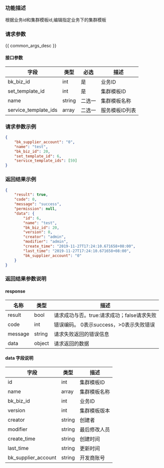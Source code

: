 ### 功能描述

根据业务id和集群模板id,编辑指定业务下的集群模板

### 请求参数

{{ common_args_desc }}

#### 接口参数

| 字段                  | 类型   | 必选   | 描述           |
| -------------------- | ------ | ----- | -------------- |
| bk_biz_id            | int    | 是    | 业务ID        |
| set_template_id      | int    | 是    | 集群模板ID     |
| name                 | string | 二选一 | 集群模板名称   |
| service_template_ids | array  | 二选一 | 服务模板ID列表 |


### 请求参数示例

```json
{
    "bk_supplier_account": "0",
    "name": "test",
    "bk_biz_id": 20,
    "set_template_id": 6,
    "service_template_ids": [59]
}
```

### 返回结果示例

```json
{
    "result": true,
    "code": 0,
    "message": "success",
    "permission": null,
    "data": {
        "id": 6,
        "name": "test",
        "bk_biz_id": 20,
        "version": 0,
        "creator": "admin",
        "modifier": "admin",
        "create_time": "2019-11-27T17:24:10.671658+08:00",
        "last_time": "2019-11-27T17:24:10.671658+08:00",
        "bk_supplier_account": "0"
    }
}
```

### 返回结果参数说明

#### response

| 名称    | 类型   | 描述                                    |
| ------- | ------ | ------------------------------------- |
| result  | bool   | 请求成功与否。true:请求成功；false请求失败 |
| code    | int    | 错误编码。 0表示success，>0表示失败错误   |
| message | string | 请求失败返回的错误信息                   |
| data    | object | 请求返回的数据                          |

#### data 字段说明

| 字段                | 类型   | 描述         |
| ------------------- | ------ | ------------ |
| id                  | int    | 集群模板ID   |
| name                | array  | 集群模板名称 |
| bk_biz_id           | int    | 业务ID       |
| version             | int    | 集群模板版本 |
| creator             | string | 创建者       |
| modifier            | string | 最后修改人员 |
| create_time         | string | 创建时间     |
| last_time           | string | 更新时间     |
| bk_supplier_account | string | 开发商账号   |

